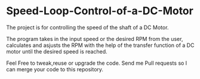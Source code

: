 # Speed-Loop-Control-of-a-DC-Motor

The project is for controlling the speed of the shaft of a DC Motor.

The program takes in the input speed or the desired RPM from the user, calculates and asjusts the RPM with the help of the transfer function of a DC motor until the desired speed is reached.

Feel Free to tweak,reuse or upgrade the code. Send me Pull requests so I can merge your code to this repository.
